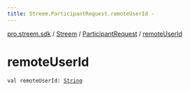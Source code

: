 ```yaml
---
title: Streem.ParticipantRequest.remoteUserId - 
---
```


[pro.streem.sdk](../../index.html) / [Streem](../index.html) / [ParticipantRequest](index.html) / [remoteUserId](./remote-user-id.html)

# remoteUserId

`val remoteUserId: `[`String`](https://kotlinlang.org/api/latest/jvm/stdlib/kotlin/-string/index.html)